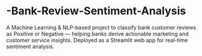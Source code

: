 # -Bank-Review-Sentiment-Analysis
A Machine Learning &amp; NLP-based project to classify bank customer reviews as Positive or Negative — helping banks derive actionable marketing and customer service insights. Deployed as a Streamlit web app for real-time sentiment analysis.
